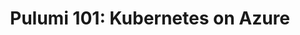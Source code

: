 ---
# Name of the webinar.
title: "Pulumi 101: Kubernetes on Azure"
meta_desc: "Learn the basics of Pulumi using C# and templates to stand up a small Kubernetes cluster on AKS from Azure."

# A featured webinar will display first in the list.
featured: false

# If the video is pre-recorded or live.
pre_recorded: true

# If the video is part of the PulumiTV series. Setting this value to true will list the video in the "PulumiTV" section.
pulumi_tv: false

# The preview image will be shown on the list page.
preview_image: ""

# Webinars with unlisted as true will not be shown on the webinar list
unlisted: false

# Gated webinars will have a registration form and the user will need
# to fill out the form before viewing.
gated: false

# The layout of the landing page.
type: webinars

# External webinars will link to an external page instead of a webinar
# landing/registration page. If the webinar is external you will need
# set the 'block_external_search_index' flag to true so Google does not index
# the webinar page created.
external: false
block_external_search_index: false

# The url slug for the webinar landing page. If this is an external
# webinar, use the external URL as the value here.
url_slug: "pulumi-101-kubernetes-on-azure"

# The content of the hero section.
hero:
    # The title text in the hero. This also serves as the pages H1.
    title: "Pulumi 101: Kubernetes on Azure"
    # The image the appears on the right hand side of the hero.
    image: "/icons/containers.svg"

# Webinar pages support multiple session via the 'multiple' property.
# multiple:

# Content for the left hand side section of the page.
main:
    # Webinar title.
    title: "Pulumi 101: Kubernetes on Azure"
    # URL for embedding a URL for ungated webinars.
    youtube_url: https://www.youtube.com/embed/15IZRK5s1sk?rel=0
    # Sortable date. The datetime Hugo will use to sort the webinars in date order.
    sortable_date: 2022-11-03T08:00:00.000-07:00
    # Duration of the webinar.
    duration: "60 minutes"
    # Datetime of the webinar.
    datetime: 
    # Description of the webinar.
    description: |
        Learn the basics of Pulumi from projects to components. We’ll use C# and templates to stand up our first bit of infrastructure: A small Kubernetes cluster on AKS from Azure. Along the way, we’ll learn how infrastructure as code makes updates easier, reduces time to value, and helps you keep your cloud costs down.

        If you want to code along, you’ll need a [free Pulumi SaaS account](https://app.pulumi.com/signup/), [the Pulumi CLI](https://www.pulumi.com/docs/install/), [.NET 6+](https://www.pulumi.com/docs/languages-sdks/dotnet/), and an Azure account (free tier is okay).

    # The webinar presenters
    presenters:
        - name: "Laura Santamaria"
          role: "Developer Advocate, Pulumi"

    # A bullet point list containing what the user will learn during the webinar.

# The right hand side form section.
form:
    # HubSpot form id.
    hubspot_form_id: "306fa112-7213-4ece-9981-5eb440902eae"

aws_only: false
---